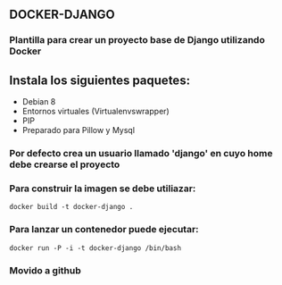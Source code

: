 ## DOCKER-DJANGO
### Plantilla para crear un proyecto base de Django utilizando Docker

## Instala los siguientes paquetes:

* Debian 8
* Entornos virtuales (Virtualenvswrapper)
* PIP
* Preparado para Pillow y Mysql

### Por defecto crea un usuario llamado 'django' en cuyo home debe crearse el proyecto

### Para construir la imagen se debe utiliazar: 
``docker build -t docker-django .`` 

### Para lanzar un contenedor puede ejecutar: 
``docker run -P -i -t docker-django /bin/bash``

### Movido a github
